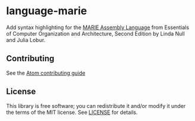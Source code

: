 # language-marie

Add syntax highlighting for the [MARIE Assembly Language](http://computerscience.jbpub.com/ecoa/2e/student_resources.cfm) from Essentials of Computer Organization and Architecture, Second Edition by Linda Null and Julia Lobur.

## Contributing

See the [Atom contributing guide](https://atom.io/docs/latest/contributing)

## License

This library is free software; you can redistribute it and/or modify it under
the terms of the MIT license. See [LICENSE](LICENSE) for details.

